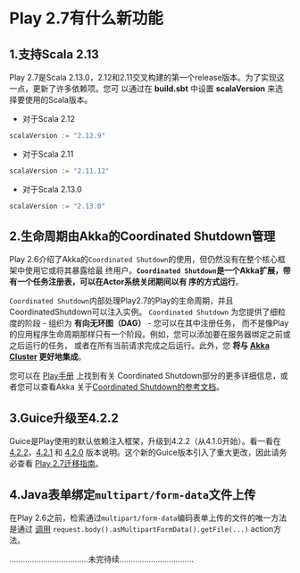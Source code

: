 Play 2.7有什么新功能
===================================================================================
## 1.支持Scala 2.13
Play 2.7是Scala 2.13.0，2.12和2.11交叉构建的第一个release版本。为了实现这一点，更新了许多依赖项。您可
以通过在 **build.sbt** 中设置 **scalaVersion** 来选择要使用的Scala版本。
+ 对于Scala 2.12
```sbt
scalaVersion := "2.12.9"
```
+ 对于Scala 2.11
```sbt
scalaVersion := "2.11.12"
```
+ 对于Scala 2.13.0
```sbt
scalaVersion := "2.13.0"
```

## 2.生命周期由Akka的Coordinated Shutdown管理
Play 2.6介绍了Akka的`Coordinated Shutdown`的使用，但仍然没有在整个核心框架中使用它或将其暴露给最
终用户。**`Coordinated Shutdown`是一个Akka扩展，带有一个任务注册表，可以在Actor系统关闭期间以有
序的方式运行**。

`Coordinated Shutdown`内部处理Play2.7的Play的生命周期，并且CoordinatedShutdown可以注入实例。
`Coordinated Shutdown` 为您提供了细粒度的阶段 - 组织为 **有向无环图（DAG）**  - 您可以在其中注册任务，
而不是像Play的应用程序生命周期那样只有一个阶段。例如，您可以添加要在服务器绑定之前或之后运行的任务，
或者在所有当前请求完成之后运行。此外，您 **将与 [Akka Cluster](https://doc.akka.io/docs/akka/2.5/common/cluster.html?_ga=2.100429790.1582056098.1568434434-1868267436.1568251405) 更好地集成**。

您可以在 [Play手册](https://www.playframework.com/documentation/2.7.x/Shutdown) 上找到有关
Coordinated Shutdown部分的更多详细信息，或者您可以查看Akka 关于[Coordinated Shutdown的参考文档](https://doc.akka.io/docs/akka/2.5/actors.html?languages=scala&_ga=2.172851299.1582056098.1568434434-1868267436.1568251405#coordinated-shutdown)。

## 3.Guice升级至4.2.2
Guice是Play使用的默认依赖注入框架，升级到4.2.2（从4.1.0开始）。看一看在 [4.2.2](https://github.com/google/guice/wiki/Guice422)，[4.2.1](https://github.com/google/guice/wiki/Guice421) 和 [4.2.0](https://github.com/google/guice/wiki/Guice42) 版本说明。这个新的Guice版本引入了重大更改，因此请务必查看 [Play 2.7迁移指南](https://www.playframework.com/documentation/2.7.x/Migration27)。

## 4.Java表单绑定`multipart/form-data`文件上传
在Play 2.6之前，检索通过`multipart/form-data`编码表单上传的文件的唯一方法是通过 [调用](https://www.playframework.com/documentation/2.7.x/JavaFileUpload#Uploading-files-in-a-form-using-multipart/form-data)
`request.body().asMultipartFormData().getFile(...)` action方法。


...................................未完待续.................................



